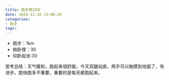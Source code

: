 ```yaml
---
title: 跑步第28天
date: 2020-12-28 23:08:26
categories: 
- 跑步
tags:
---
```


- 跑步：1km
- 俯卧撑：30
- 仰卧起坐:30

思考总结：天气暖和，跑起来很舒服，今天双腿站直，两手可以触摸到地面了，有进步。跑快跑多不重要，重要的是每天都跑起来。